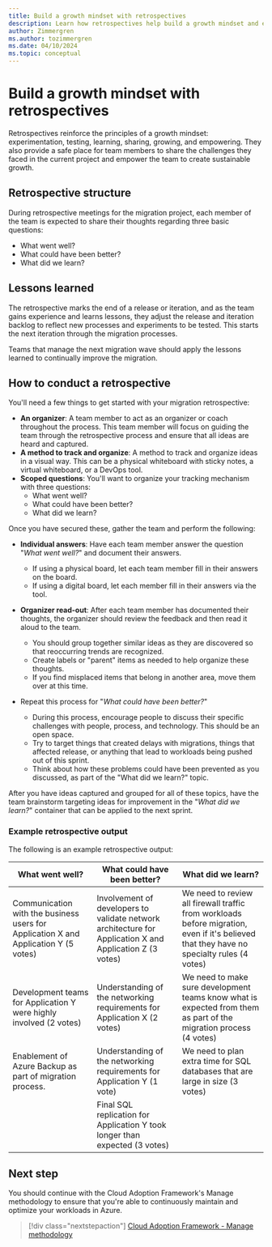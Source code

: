 ```yaml
---
title: Build a growth mindset with retrospectives
description: Learn how retrospectives help build a growth mindset and empower teams to create sustainable growth.
author: Zimmergren
ms.author: tozimmergren
ms.date: 04/10/2024
ms.topic: conceptual
---
```


# Build a growth mindset with retrospectives

Retrospectives reinforce the principles of a growth mindset: experimentation, testing, learning, sharing, growing, and empowering. They also provide a safe place for team members to share the challenges they faced in the current project and empower the team to create sustainable growth.

## Retrospective structure

During retrospective meetings for the migration project, each member of the team is expected to share their thoughts regarding three basic questions:

- What went well?
- What could have been better?
- What did we learn?

## Lessons learned

The retrospective marks the end of a release or iteration, and as the team gains experience and learns lessons, they adjust the release and iteration backlog to reflect new processes and experiments to be tested. This starts the next iteration through the migration processes.

Teams that manage the next migration wave should apply the lessons learned to continually improve the migration.

## How to conduct a retrospective

You'll need a few things to get started with your migration retrospective:

- **An organizer**: A team member to act as an organizer or coach throughout the process. This team member will focus on guiding the team through the retrospective process and ensure that all ideas are heard and captured.
- **A method to track and organize**: A method to track and organize ideas in a visual way. This can be a physical whiteboard with sticky notes, a virtual whiteboard, or a DevOps tool.
- **Scoped questions**: You'll want to organize your tracking mechanism with three questions:
  - What went well?
  - What could have been better?
  - What did we learn?

Once you have secured these, gather the team and perform the following:

- **Individual answers**: Have each team member answer the question "_What went well?_" and document their answers.
  - If using a physical board, let each team member fill in their answers on the board.
  - If using a digital board, let each member fill in their answers via the tool.
- **Organizer read-out**: After each team member has documented their thoughts, the organizer should review the feedback and then read it aloud to the team.
  - You should group together similar ideas as they are discovered so that reoccurring trends are recognized.
  - Create labels or "parent" items as needed to help organize these thoughts.
  - If you find misplaced items that belong in another area, move them over at this time.

- Repeat this process for "_What could have been better?_"
  - During this process, encourage people to discuss their specific challenges with people, process, and technology. This should be an open space.
  - Try to target things that created delays with migrations, things that affected release, or anything that lead to workloads being pushed out of this sprint.
  - Think about how these problems could have been prevented as you discussed, as part of the "What did we learn?" topic.

After you have ideas captured and grouped for all of these topics, have the team brainstorm targeting ideas for improvement in the "_What did we learn?_" container that can be applied to the next sprint.

### Example retrospective output

The following is an example retrospective output:

|What went well?|What could have been better?|What did we learn?|
|---|---|---|
|Communication with the business users for Application X and Application Y (5 votes)|Involvement of developers to validate network architecture for Application X and Application Z (3 votes)|We need to review all firewall traffic from workloads before migration, even if it's believed that they have no specialty rules (4 votes)|
|Development teams for Application Y were highly involved (2 votes)|Understanding of the networking requirements for Application X (2 votes)|We need to make sure development teams know what is expected from them as part of the migration process (4 votes)|
|Enablement of Azure Backup as part of migration process.|Understanding of the networking requirements for Application Y (1 vote)|We need to plan extra time for SQL databases that are large in size (3 votes)|
| |Final SQL replication for Application Y took longer than expected (3 votes)| |

## Next step

You should continue with the Cloud Adoption Framework's Manage methodology to ensure that you're able to continuously maintain and optimize your workloads in Azure.

> [!div class="nextstepaction"]
> [Cloud Adoption Framework - Manage methodology](../../manage/index.md)
